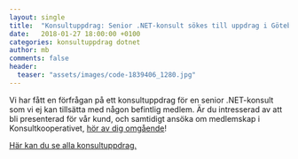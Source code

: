 ```yaml
---
layout: single
title:  "Konsultuppdrag: Senior .NET-konsult sökes till uppdrag i Göteborg"
date:   2018-01-27 18:00:00 +0100
categories: konsultuppdrag dotnet
author: mb
comments: false
header:
  teaser: "assets/images/code-1839406_1280.jpg"
---
```

Vi har fått en förfrågan på ett konsultuppdrag för en senior .NET-konsult som vi ej kan tillsätta med någon befintlig medlem. Är du intresserad av att bli presenterad för vår kund, och samtidigt ansöka om medlemskap i Konsultkooperativet, [hör av dig omgående](https://konsult.coop/contact)!

[Här kan du se alla konsultuppdrag.](/blog/konsultuppdrag/)
